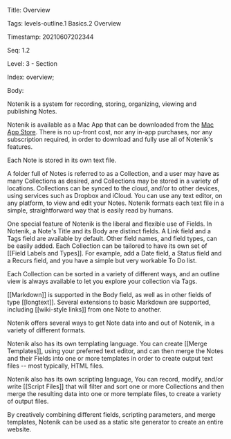 Title:  Overview

Tags:   levels-outline.1 Basics.2 Overview

Timestamp: 20210607202344

Seq:    1.2

Level:  3 - Section

Index:  overview; 

Body: 

Notenik is a system for recording, storing, organizing, viewing and publishing Notes. 

Notenik is available as a Mac App that can be downloaded from the [Mac App Store](https://apps.apple.com/us/app/notenik/id1465997984?mt=12). There is no up-front cost, nor any in-app purchases, nor any subscription required, in order to download and fully use all of Notenik's features.


Each Note is stored in its own text file. 

A folder full of Notes is referred to as a Collection, and a user may have as many Collections as desired, and Collections may be stored in a variety of locations. Collections can be synced to the cloud, and/or to other devices, using services such as Dropbox and iCloud. You can use any text editor, on any platform, to view and edit your Notes. Notenik formats each text file in a simple, straightforward way that is easily read by humans. 


One special feature of Notenik is the liberal and flexible use of Fields. In Notenik, a Note's Title and its Body are distinct fields. A Link field and a Tags field are available by default. Other field names, and field types, can be easily added. Each Collection can be tailored to have its own set of [[Field Labels and Types]]. For example, add a Date field, a Status field and a Recurs field, and you have a simple but very workable To Do list. 

Each Collection can be sorted in a variety of different ways, and an outline view is always available to let you explore your collection via Tags. 

[[Markdown]] is supported in the Body field, as well as in other fields of type [[longtext]]. Several extensions to basic Markdown are supported, including [[wiki-style links]] from one Note to another. 

Notenik offers several ways to get Note data into and out of Notenik, in a variety of different formats. 

Notenik also has its own templating language. You can create [[Merge Templates]], using your preferred text editor, and can then merge the Notes and their Fields into one or more templates in order to create output text files -- most typically, HTML files. 

Notenik also has its own scripting language, You can record, modify, and/or write [[Script Files]] that will filter and sort one or more Collections and then merge the resulting data into one or more template files, to create a variety of output files. 

By creatively combining different fields, scripting parameters, and merge templates, Notenik can be used as a static site generator to create an entire website.
